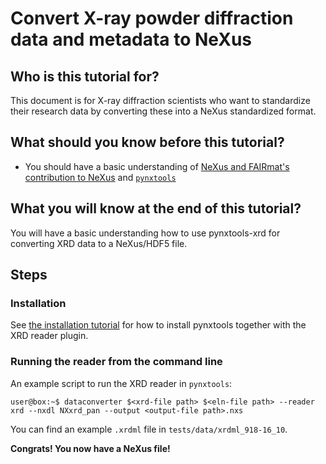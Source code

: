 # Convert X-ray powder diffraction data and metadata to NeXus

## Who is this tutorial for?

This document is for X-ray diffraction scientists who want to standardize their research data by converting these into a NeXus standardized format.

## What should you know before this tutorial?

- You should have a basic understanding of [NeXus and FAIRmat's contribution to NeXus](https://github.com/FAIRmat-NFDI/nexus_definitions) and [`pynxtools`](https://github.com/FAIRmat/pynxtools)

## What you will know at the end of this tutorial?

You will have a basic understanding how to use pynxtools-xrd for converting XRD data to a NeXus/HDF5 file.

## Steps

### Installation

See [the installation tutorial](installation.md) for how to install pynxtools together with the XRD reader plugin.

### Running the reader from the command line

An example script to run the XRD reader in `pynxtools`:

```console
user@box:~$ dataconverter $<xrd-file path> $<eln-file path> --reader xrd --nxdl NXxrd_pan --output <output-file path>.nxs
```

You can find an example `.xrdml` file in `tests/data/xrdml_918-16_10`.

**Congrats! You now have a NeXus file!**

